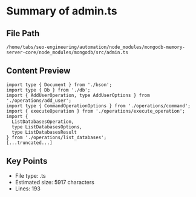 # Summary of admin.ts
  
## File Path
`/home/tabs/seo-engineering/automation/node_modules/mongodb-memory-server-core/node_modules/mongodb/src/admin.ts`

## Content Preview
```
import type { Document } from './bson';
import type { Db } from './db';
import { AddUserOperation, type AddUserOptions } from './operations/add_user';
import type { CommandOperationOptions } from './operations/command';
import { executeOperation } from './operations/execute_operation';
import {
  ListDatabasesOperation,
  type ListDatabasesOptions,
  type ListDatabasesResult
} from './operations/list_databases';
[...truncated...]
```

## Key Points
- File type: .ts
- Estimated size: 5917 characters
- Lines: 193
